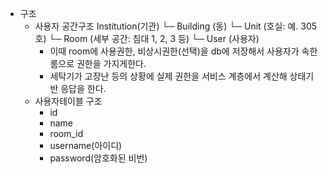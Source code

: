 
- 구조
	- 사용자 공간구조
		Institution(기관)
		 └─ Building (동)
		     └─ Unit (호실: 예. 305호)
		         └─ Room (세부 공간: 침대 1, 2, 3 등)
		             └─ User (사용자)
		- 이때 room에 사용권한, 비상시권한(선택)을 db에 저장해서 사용자가 속한 룸으로 권한을 가지게한다.
		- 세탁기가 고장난 등의 상황에 실제 권한을 서비스 계층에서 계산해 상태기반 응답을 한다.
	- 사용자테이블 구조
		- id
		- name
		- room_id
		- username(아이디)
		- password(암호화된 비번)